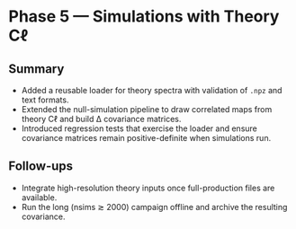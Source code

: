 # Phase 5 — Simulations with Theory Cℓ

## Summary
- Added a reusable loader for theory spectra with validation of `.npz` and text formats.
- Extended the null-simulation pipeline to draw correlated maps from theory Cℓ and build Δ covariance matrices.
- Introduced regression tests that exercise the loader and ensure covariance matrices remain positive-definite when simulations run.

## Follow-ups
- Integrate high-resolution theory inputs once full-production files are available.
- Run the long (nsims ≳ 2000) campaign offline and archive the resulting covariance.
